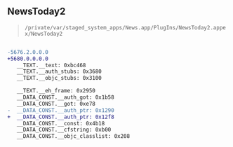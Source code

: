 ## NewsToday2

> `/private/var/staged_system_apps/News.app/PlugIns/NewsToday2.appex/NewsToday2`

```diff

-5676.2.0.0.0
+5680.0.0.0.0
   __TEXT.__text: 0xbc468
   __TEXT.__auth_stubs: 0x3680
   __TEXT.__objc_stubs: 0x3100

   __TEXT.__eh_frame: 0x2950
   __DATA_CONST.__auth_got: 0x1b58
   __DATA_CONST.__got: 0xe78
-  __DATA_CONST.__auth_ptr: 0x1290
+  __DATA_CONST.__auth_ptr: 0x12f8
   __DATA_CONST.__const: 0x4b18
   __DATA_CONST.__cfstring: 0xb00
   __DATA_CONST.__objc_classlist: 0x208

```
